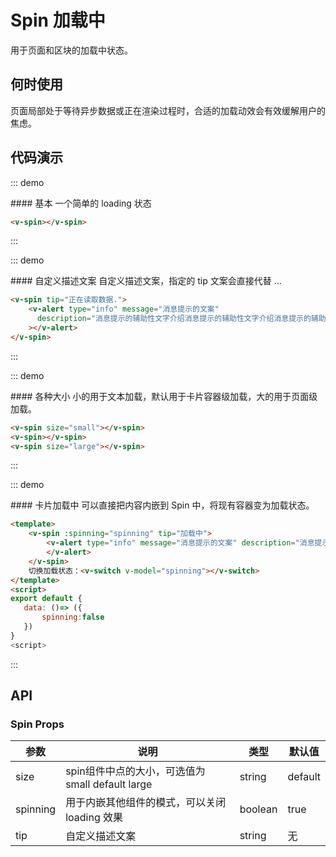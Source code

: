 <script>
export default {
    data:()=> ({
      spinning:false
    })
}
</script>

# Spin 加载中

用于页面和区块的加载中状态。

## 何时使用

页面局部处于等待异步数据或正在渲染过程时，合适的加载动效会有效缓解用户的焦虑。

## 代码演示

::: demo

<summary>
  #### 基本
  一个简单的 loading 状态
</summary>

```html
<v-spin></v-spin>
```
:::

::: demo
<summary>
  #### 自定义描述文案
  自定义描述文案，指定的 tip 文案会直接代替 ...
</summary>


```html
<v-spin tip="正在读取数据.">
    <v-alert type="info" message="消息提示的文案"
      description="消息提示的辅助性文字介绍消息提示的辅助性文字介绍消息提示的辅助性文字介绍"
    ></v-alert>
</v-spin>
```
:::


::: demo
<summary>
  #### 各种大小
  小的用于文本加载，默认用于卡片容器级加载，大的用于页面级加载。
</summary>


```html
<v-spin size="small"></v-spin>
<v-spin></v-spin>
<v-spin size="large"></v-spin>
```
:::

::: demo
<summary>
  #### 卡片加载中
  可以直接把内容内嵌到 Spin 中，将现有容器变为加载状态。
</summary>


```html
<template>
    <v-spin :spinning="spinning" tip="加载中">
        <v-alert type="info" message="消息提示的文案" description="消息提示的辅助性文字介绍消息提示的辅助性文字介绍消息提示的辅助性文字介绍">
        </v-alert>
    </v-spin>
    切换加载状态：<v-switch v-model="spinning"></v-switch>
</template>
<script>
export default {
   data: ()=> ({
       spinning:false
   })
}
<script>
```
:::

## API
### Spin Props

| 参数      | 说明          | 类型      | 默认值  |
|---------- |-------------- |----------  |-------- |
| size | spin组件中点的大小，可选值为 small default large | string | default |
| spinning | 用于内嵌其他组件的模式，可以关闭 loading 效果 | boolean | true |
| tip | 自定义描述文案 | string | 无 |

